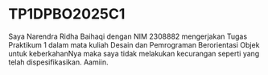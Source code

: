 # TP1DPBO2025C1

Saya Narendra Ridha Baihaqi dengan NIM 2308882 mengerjakan Tugas Praktikum 1 dalam mata kuliah Desain dan Pemrograman Berorientasi Objek untuk keberkahanNya maka saya tidak melakukan kecurangan seperti yang telah dispesifikasikan. Aamiin.
